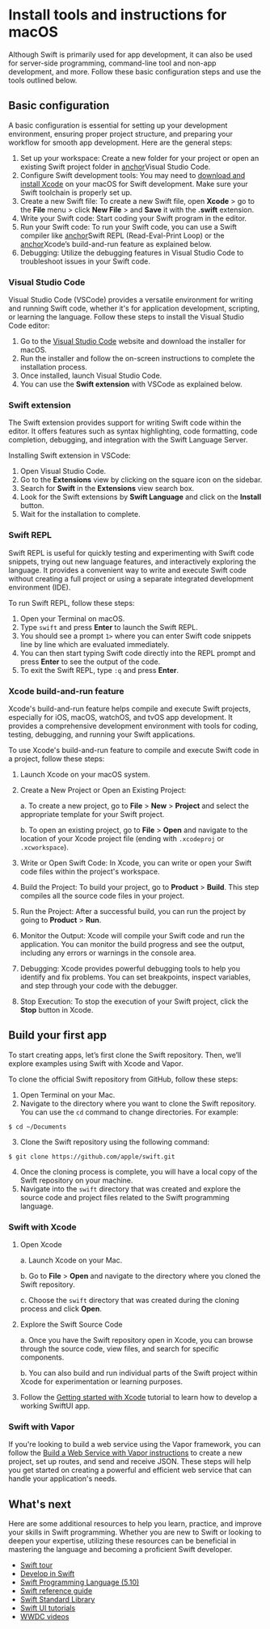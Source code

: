 # Install tools and instructions for macOS

Although Swift is primarily used for app development, it can also be used for server-side programming, command-line tool and non-app development, and more. Follow these basic configuration steps and use the tools outlined below.

## Basic configuration

A basic configuration is essential for setting up your development environment, ensuring proper project structure, and preparing your workflow for smooth app development. Here are the general steps:

1. Set up your workspace: Create a new folder for your project or open an existing Swift project folder in [anchor](#visual-studio-code)Visual Studio Code.
2. Configure Swift development tools: You may need to [download and install Xcode](https://itunes.apple.com/app/xcode/id497799835) on your macOS for Swift development. Make sure your Swift toolchain is properly set up. 
3. Create a new Swift file: To create a new Swift file, open **Xcode** > go to the **File** menu > click **New File** > and **Save** it with the **.swift** extension.
4. Write your Swift code: Start coding your Swift program in the editor.
5. Run your Swift code: To run your Swift code, you can use a Swift compiler like [anchor](#swift-repl)Swift REPL (Read-Eval-Print Loop) or the [anchor](#xcode-build-and-run-feature)Xcode’s build-and-run feature as explained below.
6. Debugging: Utilize the debugging features in Visual Studio Code to troubleshoot issues in your Swift code.

### Visual Studio Code

Visual Studio Code (VSCode) provides a versatile environment for writing and running Swift code, whether it's for application development, scripting, or learning the language. Follow these steps to install the Visual Studio Code editor: 

1. Go to the [Visual Studio Code](https://code.visualstudio.com/) website and download the installer for macOS.
2. Run the installer and follow the on-screen instructions to complete the installation process.
3. Once installed, launch Visual Studio Code.
4. You can use the **Swift extension** with VSCode as explained below.

### Swift extension

The Swift extension provides support for writing Swift code within the editor. It offers features such as syntax highlighting, code formatting, code completion, debugging, and integration with the Swift Language Server.

Installing Swift extension in VSCode:
1. Open Visual Studio Code.
2. Go to the **Extensions** view by clicking on the square icon on the sidebar.
3. Search for **Swift** in the **Extensions** view search box.
4. Look for the Swift extensions by **Swift Language** and click on the **Install** button.
5. Wait for the installation to complete.

### Swift REPL

Swift REPL is useful for quickly testing and experimenting with Swift code snippets, trying out new language features, and interactively exploring the language. It provides a convenient way to write and execute Swift code without creating a full project or using a separate integrated development environment (IDE).

To run Swift REPL, follow these steps:
1. Open your Terminal on macOS.
2. Type `swift` and press **Enter** to launch the Swift REPL.
3. You should see a prompt `1>` where you can enter Swift code snippets line by line which are evaluated immediately.
4. You can then start typing Swift code directly into the REPL prompt and press **Enter** to see the output of the code.
5. To exit the Swift REPL, type `:q` and press **Enter**.

### Xcode build-and-run feature

Xcode's build-and-run feature helps compile and execute Swift projects, especially for iOS, macOS, watchOS, and tvOS app development. It provides a comprehensive development environment with tools for coding, testing, debugging, and running your Swift applications.

To use Xcode's build-and-run feature to compile and execute Swift code in a project, follow these steps:
1. Launch Xcode on your macOS system.
2. Create a New Project or Open an Existing Project:

    a. To create a new project, go to **File** > **New** > **Project** and select the appropriate template for your Swift project.
    
    b. To open an existing project, go to **File** > **Open** and navigate to the location of your Xcode project file (ending with `.xcodeproj` or `.xcworkspace`).
    
3. Write or Open Swift Code: In Xcode, you can write or open your Swift code files within the project's workspace.
4. Build the Project: To build your project, go to **Product** > **Build**. This step compiles all the source code files in your project.
5. Run the Project: After a successful build, you can run the project by going to **Product** > **Run**.
6. Monitor the Output: Xcode will compile your Swift code and run the application. You can monitor the build progress and see the output, including any errors or warnings in the console area.
7. Debugging: Xcode provides powerful debugging tools to help you identify and fix problems. You can set breakpoints, inspect variables, and step through your code with the debugger.
8. Stop Execution: To stop the execution of your Swift project, click the **Stop** button in Xcode.

## Build your first app

To start creating apps, let’s first clone the Swift repository. Then, we’ll explore examples using Swift with Xcode and Vapor. 

To clone the official Swift repository from GitHub, follow these steps:

1. Open Terminal on your Mac.
2. Navigate to the directory where you want to clone the Swift repository. You can use the `cd` command to change directories. For example:
```
$ cd ~/Documents
```

3. Clone the Swift repository using the following command:
```
$ git clone https://github.com/apple/swift.git
```

4. Once the cloning process is complete, you will have a local copy of the Swift repository on your machine.
5. Navigate into the `swift` directory that was created and explore the source code and project files related to the Swift programming language.

### Swift with Xcode

1. Open Xcode

    a. Launch Xcode on your Mac.

    b. Go to **File** > **Open** and navigate to the directory where you cloned the Swift repository.

    c. Choose the `swift` directory that was created during the cloning process and click **Open**.

2. Explore the Swift Source Code

    a. Once you have the Swift repository open in Xcode, you can browse through the source code, view files, and search for specific components.
    
    b. You can also build and run individual parts of the Swift project within Xcode for experimentation or learning purposes.
    
3. Follow the [Getting started with Xcode](https://developer.apple.com/videos/play/wwdc2019/404/) tutorial to learn how to develop a working SwiftUI app.

### Swift with Vapor

If you're looking to build a web service using the Vapor framework, you can follow the [Build a Web Service with Vapor instructions](https://www.swift.org/getting-started/vapor-web-server/) to create a new project, set up routes, and send and receive JSON. These steps will help you get started on creating a powerful and efficient web service that can handle your application's needs.

## What's next

Here are some additional resources to help you learn, practice, and improve your skills in Swift programming. Whether you are new to Swift or looking to deepen your expertise, utilizing these resources can be beneficial in mastering the language and becoming a proficient Swift developer. 

* [Swift tour](https://docs.swift.org/swift-book/documentation/the-swift-programming-language/guidedtour/)
* [Develop in Swift](https://developer.apple.com/tutorials/develop-in-swift/)
* [Swift Programming Language (5.10)](https://docs.swift.org/swift-book/documentation/the-swift-programming-language/)
* [Swift reference guide](https://www.swift.org/documentation/)
* [Swift Standard Library](https://developer.apple.com/documentation/swift/swift_standard_library/)
* [Swift UI tutorials](https://developer.apple.com/tutorials/swiftui) 
* [WWDC videos](https://developer.apple.com/videos/swift/)
